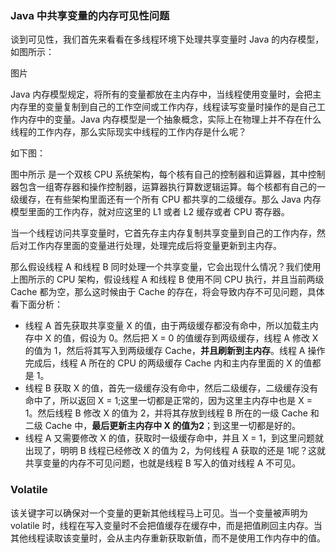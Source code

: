 ### Java 中共享变量的内存可见性问题

谈到可见性，我们首先来看看在多线程环境下处理共享变量时 Java 的内存模型，如图所示：

图片

Java 内存模型规定，将所有的变量都放在主内存中，当线程使用变量时，会把主内存里的变量复制到自己的工作空间或工作内存，线程读写变量时操作的是自己工作内存中的变量。Java 内存模型是一个抽象概念，实际上在物理上并不存在什么线程的工作内存，那么实际现实中线程的工作内存是什么呢？

如下图：

图中所示 是一个双核 CPU 系统架构，每个核有自己的控制器和运算器，其中控制器包含一组寄存器和操作控制器，运算器执行算数逻辑运算。每个核都有自己的一级缓存，在有些架构里面还有一个所有 CPU 都共享的二级缓存。那么 Java 内存模型里面的工作内存，就对应这里的 L1 或者 L2 缓存或者 CPU 寄存器。



当一个线程访问共享变量时，它首先存主内存复制共享变量到自己的工作内存，然后对工作内存里面的变量进行处理，处理完成后将变量更新到主内存。

那么假设线程 A 和线程 B 同时处理一个共享变量，它会出现什么情况？我们使用上图所示的 CPU 架构，假设线程 A 和线程 B 使用不同 CPU 执行，并且当前两级 Cache 都为空，那么这时候由于 Cache 的存在，将会导致内存不可见问题，具体看下面分析：

* 线程 A 首先获取共享变量 X 的值，由于两级缓存都没有命中，所以加载主内存中 X 的值，假设为 0。然后把 X = 0 的值缓存到两级缓存，线程 A 修改 X 的值为 1，然后将其写入到两级缓存 Cache，**并且刷新到主内存**。线程 A 操作完成后，线程 A 所在的 CPU 的两级缓存 Cache 内和主内存里面的 X 的值都是 1。
* 线程 B 获取 X 的值，首先一级缓存没有命中，然后二级缓存，二级缓存没有命中了，所以返回 X = 1;这里一切都是正常的，因为这里主内存中也是 X = 1。然后线程 B 修改 X 的值为 2，并将其存放到线程 B 所在的一级 Cache 和二级 Cache 中，**最后更新主内存中 X 的值为2**；到这里一切都是好的。
* 线程 A 又需要修改 X 的值，获取时一级缓存命中，并且 X = 1，到这里问题就出现了，明明 B 线程已经修改 X 的值为 2，为何线程 A 获取的还是 1呢？这就共享变量的内存不可见问题，也就是线程 B 写入的值对线程 A 不可见。



### Volatile

该关键字可以确保对一个变量的更新其他线程马上可见。当一个变量被声明为 volatile 时，线程在写入变量时不会把值缓存在缓存中，而是把值刷回主内存。当其他线程读取该变量时，会从主内存重新获取新值，而不是使用工作内存中的值。